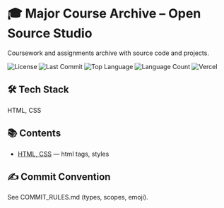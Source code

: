 # 🎓 Major Course Archive – Open Source Studio

Coursework and assignments archive with source code and projects.

![License](https://img.shields.io/badge/License-HGU-blue.svg)
![Last Commit](https://img.shields.io/github/last-commit/p3ac3mkr/open-source-studio)
![Top Language](https://img.shields.io/github/languages/top/p3ac3mkr/open-source-studio)
![Language Count](https://img.shields.io/github/languages/count/p3ac3mkr/open-source-studio)
![Vercel](https://img.shields.io/github/deployments/p3ac3mkr/open-source-studio/Production?label=vercel)

## 🛠 Tech Stack
HTML, CSS

## 📚 Contents
- [HTML, CSS](./sources/html-css) — html tags, styles

## ✍️ Commit Convention
See COMMIT_RULES.md (types, scopes, emoji).